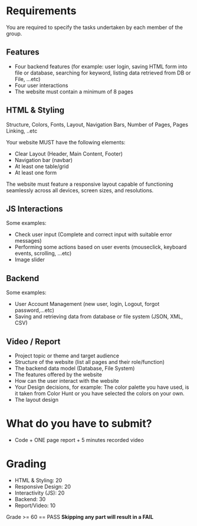# Requirements

You are required to specify the tasks undertaken by each member of the group.

## Features

- Four backend features (for example: user login, saving HTML form into file or database, searching for keyword, listing data retrieved from DB or File, ...etc)
- Four user interactions
- The website must contain a minimum of 8 pages

## HTML & Styling

Structure, Colors, Fonts, Layout, Navigation Bars, Number of Pages, Pages Linking, ..etc

Your website MUST have the following elements:

- Clear Layout (Header, Main Content, Footer)
- Navigation bar (navbar)
- At least one table/grid
- At least one form

The website must feature a responsive layout capable of functioning seamlessly across all devices, screen sizes, and resolutions.

## JS Interactions

Some examples:

- Check user input (Complete and correct input with suitable error messages)
- Performing some actions based on user events (mouseclick, keyboard events, scrolling, ...etc)
- Image slider

## Backend

Some examples:

- User Account Management (new user, login, Logout, forgot password,...etc)
- Saving and retrieving data from database or file system (JSON, XML, CSV)

## Video / Report

- Project topic or theme and target audience
- Structure of the website (list all pages and their role/function)
- The backend data model (Database, File System)
- The features offered by the website
- How can the user interact with the website
- Your Design decisions, for example: The color palette you have used, is it taken from Color Hunt or you have selected the colors on your own.
- The layout design

# What do you have to submit?

- Code + ONE page report + 5 minutes recorded video

# Grading

- HTML & Styling: 20
- Responsive Design: 20
- Interactivity (JS): 20
- Backend: 30
- Report/Video: 10

Grade >= 60 == PASS
**Skipping any part will result in a FAIL**
